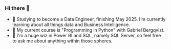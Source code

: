 ### Hi there 👋
- 🌱 Studying to become a Data Engineer, finishing May 2025. I’m currently learning about all things data and Business Intelligence.
- 🔭 My current course is "Programming in Python" with Gabriel Bergqvist.
- 💬 I'm a huge wiz in Power BI and SQL, namely SQL Server, so feel free to ask me about anything within those spheres.
